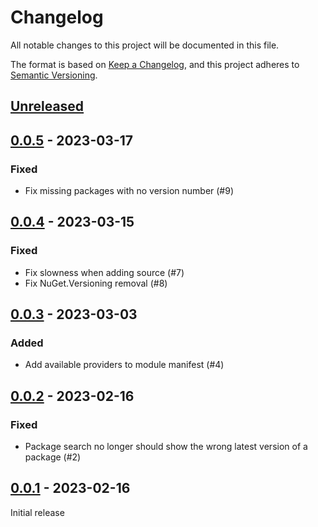 # Changelog
All notable changes to this project will be documented in this file.

The format is based on [Keep a Changelog](https://keepachangelog.com/en/1.0.0/),
and this project adheres to [Semantic Versioning](https://semver.org/spec/v2.0.0.html).

## [Unreleased]

## [0.0.5] - 2023-03-17

### Fixed

- Fix missing packages with no version number (#9)

## [0.0.4] - 2023-03-15

### Fixed

- Fix slowness when adding source (#7)
- Fix NuGet.Versioning removal (#8)

## [0.0.3] - 2023-03-03

### Added

- Add available providers to module manifest (#4)

## [0.0.2] - 2023-02-16

### Fixed

- Package search no longer should show the wrong latest version of a package (#2)

## [0.0.1] - 2023-02-16

Initial release

[Unreleased]: https://github.com/AnyPackage/AnyPackage.WinGet/compare/v0.0.5...HEAD
[0.0.5]: https://github.com/AnyPackage/AnyPackage.WinGet/releases/tag/v0.0.5
[0.0.4]: https://github.com/AnyPackage/AnyPackage.WinGet/releases/tag/v0.0.4
[0.0.3]: https://github.com/AnyPackage/AnyPackage.WinGet/releases/tag/v0.0.3
[0.0.2]: https://github.com/AnyPackage/AnyPackage.WinGet/releases/tag/v0.0.2
[0.0.1]: https://github.com/AnyPackage/AnyPackage.WinGet/releases/tag/v0.0.1
